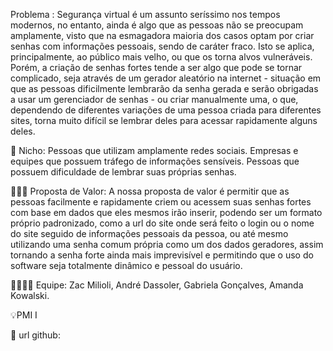 Problema : Segurança virtual é um assunto seríssimo nos tempos modernos, no entanto, ainda é algo que as pessoas não se preocupam amplamente, visto que na esmagadora maioria dos casos optam por criar senhas com informações pessoais, sendo de caráter fraco. Isto se aplica, principalmente, ao público mais velho, ou que os torna alvos vulneráveis. Porém, a criação de senhas fortes tende a ser algo que pode se tornar complicado, seja através de um gerador aleatório na internet - situação em que as pessoas dificilmente lembrarão da senha gerada e serão obrigadas a usar um gerenciador de senhas - ou criar manualmente uma, o que, dependendo de diferentes variações de uma pessoa criada para diferentes sites, torna muito difícil se lembrar deles para acessar rapidamente alguns deles.

📲 Nicho: Pessoas que utilizam amplamente redes sociais. Empresas e equipes que possuem tráfego de informações sensíveis. Pessoas que possuem dificuldade de lembrar suas próprias senhas.

🏋🏼‍♂️ Proposta de Valor: A nossa proposta de valor é permitir que as pessoas facilmente e rapidamente criem ou acessem suas senhas fortes com base em dados que eles mesmos irão inserir, podendo ser um formato próprio padronizado, como a url do site onde será feito o login ou o nome do site seguido de informações pessoais da pessoa, ou até mesmo utilizando uma senha comum própria como um dos dados geradores, assim tornando a senha forte ainda mais imprevisível e permitindo que o uso do software seja totalmente dinâmico e pessoal do usuário.

👩‍💻👩‍💻 Equipe: Zac Milioli, André Dassoler, Gabriela Gonçalves, Amanda Kowalski.

💡PMI I

🔗 url github:
